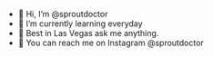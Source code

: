 - 👋 Hi, I’m @sproutdoctor
- 🧠 I’m currently learning everyday
- 🌱 Best in Las Vegas ask me anything.
- 🔭 You can reach me on Instagram @sproutdoctor
<!---
sproutdoctor/sproutdoctor is a ✨ special ✨ repository because its `README.md` (this file) appears on your GitHub profile.
You can click the Preview link to take a look at your changes.
--->
